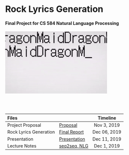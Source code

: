 # Rock Lyrics Generation
#### Final Project for CS 584 Natural Language Processing

![](https://github.com/JWang169/Leetcode/blob/master/static/Gifs/dragonMaid.gif)

<br>
<br>

|  Files |     |  Timeline |
|:----------|:-------------|:------:|
| Project Proposal | [Proposal](./files/Project_Proposal_Junzhe_Wang.pdf)  | Nov 3, 2019 |
| Rock Lyrics Generation | [Final Report](./files/Rock_Lyrics_Generation_Junzhe_Wang.pdf)| Dec 06, 2019 |
| Presentation | [Presentation](./files/presention_Junzhe_Wang.pdf)| Dec 11, 2019 |
| Lecture Notes    | [seq2seq, NLG](./files/Lecture_Notes_Junzhe_Wang.pdf) | Dec 1, 2019 |



